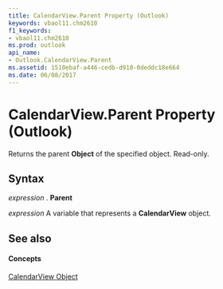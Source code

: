 ```yaml
---
title: CalendarView.Parent Property (Outlook)
keywords: vbaol11.chm2610
f1_keywords:
- vbaol11.chm2610
ms.prod: outlook
api_name:
- Outlook.CalendarView.Parent
ms.assetid: 1510ebaf-a446-cedb-d910-0deddc18e664
ms.date: 06/08/2017
---
```



# CalendarView.Parent Property (Outlook)

Returns the parent  **Object** of the specified object. Read-only.


## Syntax

 _expression_ . **Parent**

 _expression_ A variable that represents a **CalendarView** object.


## See also


#### Concepts


[CalendarView Object](calendarview-object-outlook.md)

